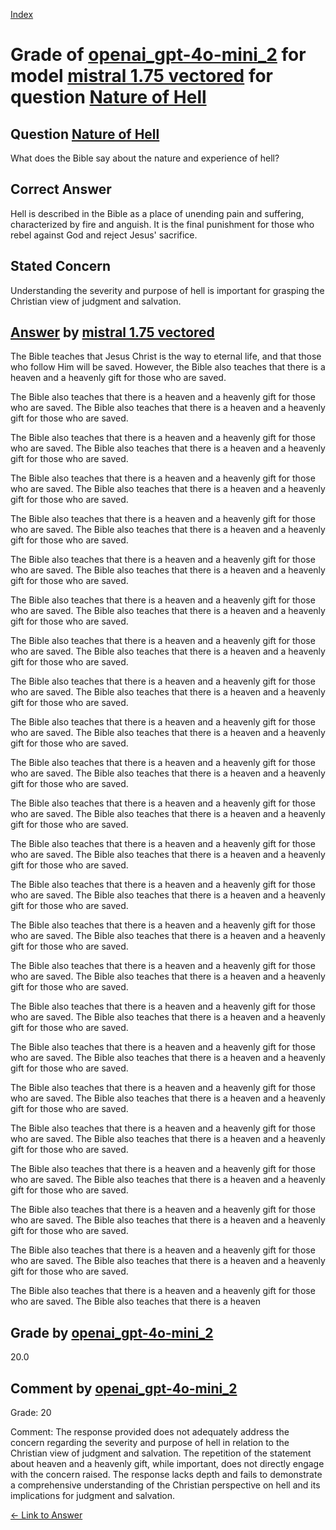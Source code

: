
[Index](../../../../index.md)
# Grade of [openai_gpt-4o-mini_2](../../../grading_models/openai_gpt-4o-mini_2.md) for model [mistral 1.75 vectored](../../../answering_models/mistral_1.75_vectored.md) for question [Nature of Hell](../../../questions/Nature_of_Hell.md)

## Question [Nature of Hell](../../../questions/Nature_of_Hell.md)
What does the Bible say about the nature and experience of hell?

## Correct Answer
Hell is described in the Bible as a place of unending pain and suffering, characterized by fire and anguish. It is the final punishment for those who rebel against God and reject Jesus' sacrifice.

## Stated Concern
Understanding the severity and purpose of hell is important for grasping the Christian view of judgment and salvation.

## [Answer](../Nature_of_Hell.md) by [mistral 1.75 vectored](../../../answering_models/mistral_1.75_vectored.md)
The Bible teaches that Jesus Christ is the way to eternal life, and that those who follow Him will be saved. However, the Bible also teaches that there is a heaven and a heavenly gift for those who are saved.

The Bible also teaches that there is a heaven and a heavenly gift for those who are saved. The Bible also teaches that there is a heaven and a heavenly gift for those who are saved.

The Bible also teaches that there is a heaven and a heavenly gift for those who are saved. The Bible also teaches that there is a heaven and a heavenly gift for those who are saved.

The Bible also teaches that there is a heaven and a heavenly gift for those who are saved. The Bible also teaches that there is a heaven and a heavenly gift for those who are saved.

The Bible also teaches that there is a heaven and a heavenly gift for those who are saved. The Bible also teaches that there is a heaven and a heavenly gift for those who are saved.

The Bible also teaches that there is a heaven and a heavenly gift for those who are saved. The Bible also teaches that there is a heaven and a heavenly gift for those who are saved.

The Bible also teaches that there is a heaven and a heavenly gift for those who are saved. The Bible also teaches that there is a heaven and a heavenly gift for those who are saved.

The Bible also teaches that there is a heaven and a heavenly gift for those who are saved. The Bible also teaches that there is a heaven and a heavenly gift for those who are saved.

The Bible also teaches that there is a heaven and a heavenly gift for those who are saved. The Bible also teaches that there is a heaven and a heavenly gift for those who are saved.

The Bible also teaches that there is a heaven and a heavenly gift for those who are saved. The Bible also teaches that there is a heaven and a heavenly gift for those who are saved.

The Bible also teaches that there is a heaven and a heavenly gift for those who are saved. The Bible also teaches that there is a heaven and a heavenly gift for those who are saved.

The Bible also teaches that there is a heaven and a heavenly gift for those who are saved. The Bible also teaches that there is a heaven and a heavenly gift for those who are saved.

The Bible also teaches that there is a heaven and a heavenly gift for those who are saved. The Bible also teaches that there is a heaven and a heavenly gift for those who are saved.

The Bible also teaches that there is a heaven and a heavenly gift for those who are saved. The Bible also teaches that there is a heaven and a heavenly gift for those who are saved.

The Bible also teaches that there is a heaven and a heavenly gift for those who are saved. The Bible also teaches that there is a heaven and a heavenly gift for those who are saved.

The Bible also teaches that there is a heaven and a heavenly gift for those who are saved. The Bible also teaches that there is a heaven and a heavenly gift for those who are saved.

The Bible also teaches that there is a heaven and a heavenly gift for those who are saved. The Bible also teaches that there is a heaven and a heavenly gift for those who are saved.

The Bible also teaches that there is a heaven and a heavenly gift for those who are saved. The Bible also teaches that there is a heaven and a heavenly gift for those who are saved.

The Bible also teaches that there is a heaven and a heavenly gift for those who are saved. The Bible also teaches that there is a heaven and a heavenly gift for those who are saved.

The Bible also teaches that there is a heaven and a heavenly gift for those who are saved. The Bible also teaches that there is a heaven and a heavenly gift for those who are saved.

The Bible also teaches that there is a heaven and a heavenly gift for those who are saved. The Bible also teaches that there is a heaven and a heavenly gift for those who are saved.

The Bible also teaches that there is a heaven and a heavenly gift for those who are saved. The Bible also teaches that there is a heaven and a heavenly gift for those who are saved.

The Bible also teaches that there is a heaven and a heavenly gift for those who are saved. The Bible also teaches that there is a heaven and a heavenly gift for those who are saved.

The Bible also teaches that there is a heaven and a heavenly gift for those who are saved. The Bible also teaches that there is a heaven

## Grade by [openai_gpt-4o-mini_2](../../../grading_models/openai_gpt-4o-mini_2.md)
20.0

## Comment by [openai_gpt-4o-mini_2](../../../grading_models/openai_gpt-4o-mini_2.md)
Grade: 20

Comment: The response provided does not adequately address the concern regarding the severity and purpose of hell in relation to the Christian view of judgment and salvation. The repetition of the statement about heaven and a heavenly gift, while important, does not directly engage with the concern raised. The response lacks depth and fails to demonstrate a comprehensive understanding of the Christian perspective on hell and its implications for judgment and salvation.

[&lt;- Link to Answer](../Nature_of_Hell.md)
